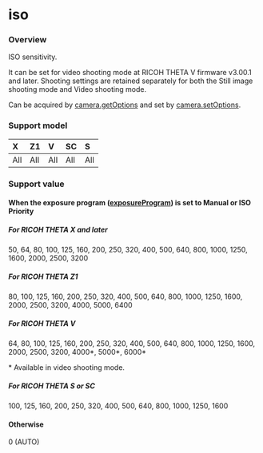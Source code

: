 # iso

### Overview

ISO sensitivity.

It can be set for video shooting mode at RICOH THETA V firmware v3.00.1 and later. Shooting settings are retained separately for both the Still image shooting mode and Video shooting mode.

Can be acquired by [camera.getOptions](../commands/camera.get_options.md) and set by [camera.setOptions](../commands/camera.set_options.md).

### Support model

| X | Z1 | V | SC | S |
|:--|:--|:--|:--|:--|
| All | All | All | All | All |

### Support value

#### When the exposure program ([exposureProgram](exposure_program.md)) is set to Manual or ISO Priority

##### For RICOH THETA X and later

50, 64, 80, 100, 125, 160, 200, 250, 320, 400, 500, 640, 800, 1000, 1250, 1600, 2000, 2500, 3200

##### For RICOH THETA Z1

80, 100, 125, 160, 200, 250, 320, 400, 500, 640, 800, 1000, 1250, 1600, 2000, 2500, 3200, 4000, 5000, 6400

##### For RICOH THETA V

64, 80, 100, 125, 160, 200, 250, 320, 400, 500, 640, 800, 1000, 1250, 1600, 2000, 2500, 3200, 4000\*, 5000\*, 6000\*

\* Available in video shooting mode.

##### For RICOH THETA S or SC

100, 125, 160, 200, 250, 320, 400, 500, 640, 800, 1000, 1250, 1600

#### Otherwise

0 (AUTO)
